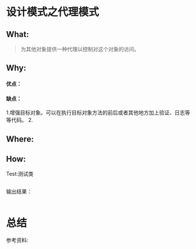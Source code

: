 # 设计模式之代理模式
## What:
>为其他对象提供一种代理以控制对这个对象的访问。
## Why:
#### 优点：


#### 缺点：
1.增强目标对象。可以在执行目标对象方法的前后或者其他地方加上验证、日志等等代码。
2.

## Where:


## How:





Test:测试类
```java

```
输出结果：
```java

```



# 总结

参考资料:
